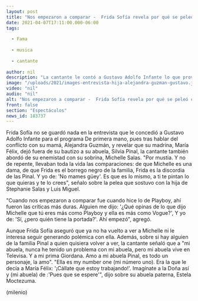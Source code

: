 ```yaml
---
layout: post
title: "Nos empezaron a comparar -  Frida Sofía revela por qué se peleó con Michelle Salas"
date: 2021-04-07T17:11:00.000-06:00
tags:
  
  - Fama
  
  - musica
  
  - cantante
  
author: nil
description: "La cantante le contó a Gustavo Adolfo Infante lo que provocó su distanciamiento con la hija de Luis Miguel y Stephanie Salas. "
image: "/uploads/2021/images-entrevista-hija-alejandra-guzman-gustavo.jpg"
video: "nil"
audio: "nil"
alt: "Nos empezaron a comparar -  Frida Sofía revela por qué se peleó con Michelle Salas"
front: false
section: "Espectáculos"
news_id: 183737
---
```


Frida Sofía no se guardó nada en la entrevista que le concedió a Gustavo Adolfo Infante para el programa De primera mano, pues tras hablar del conflicto con su mamá, Alejandra Guzmán, y revelar que su madrina, María Félix, dejó fuera de su bautizo a su abuela, Silvia Pinal, la cantante también abordó de su enemistad con su sobrina, Michelle Salas.   "Por mustia. Y no de repente, llevaban toda la vida las comparaciones: de que Michelle es una dama, de que Frida es el borrego negro de la familia, Frida es la discordia de las Pinal. Y yo de: 'No mames güey'. Es que es lo mismo, a ti te pintan lo que quieras y te lo crees", señalo sobre la pelea que sostuvo con la hija de Stephanie Salas y Luis Miguel. 

"Cuando nos empezaron a comparar fue cuando hice lo de Playboy, ahí fueron las críticas más duras. Alguien me dijo: '¿Qué opinas de lo que dijo Michelle que tú eres más como Playboy y ella es más como Vogue?', Y yo de: 'Sí, ¿pero quién tiene la portada?'. Ahí empezó", agregó. 

Aunque Frida Sofía aseguró que ya no ha vuelto a ver a Michelle ni le interesa seguir generando polémica con ella.  Además, sobre si hay alguien de la familia Pinal a quien quisiera volver a ver, la cantante señaló que a "mi abuela, nunca he tenido un problema con mi abuela, pero mi abuela vive en Televisa. Y a mi prima Giordana. Amo a mi abuela Pinal, es todo un personaje, la amo". "Ella es my number one (mi número uno). Era la que le decía a María Félix: '¡Cállate que estoy trabajando!'. Imagínate a la Doña así y (mi abuela) de :'Pues que se espere'", dijo sobre su abuela paterna, Estela Moctezuma.

(milenio)